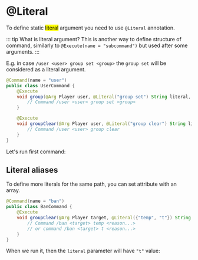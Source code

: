 # @Literal

To define static <mark>literal</mark> argument you need to use `@Literal` annotation.

::: tip What is literal argument?
This is another way to define structure of command, similarly to `@Execute(name = "subcommand")` but used after some arguments. 
:::

E.g. in case `/user <user> group set <group>` the `group set` will be considered as a literal argument.

```java
@Command(name = "user")
public class UserCommand {
    @Execute
    void group(@Arg Player user, @Literal("group set") String literal, @Arg Group group) { // [!code focus]
        // Command /user <user> group set <group>
    }

    @Execute
    void groupClear(@Arg Player user, @Literal("group clear") String literal) { // [!code focus]
        // Command /user <user> group clear
    }
}
```

Let's run first command:

<Console
scheme="/user <user> group set"
input="/user Rollczi group set VIP"
:variables="{user: 'Rollczi', literal: 'group set', group: 'VIP'}"
/>

## Literal aliases

To define more literals for the same path, you can set attribute with an array.

```java
@Command(name = "ban")
public class BanCommand {
    @Execute
    void groupClear(@Arg Player target, @Literal({"temp", "t"}) String literal, @Arg Duration time) { // [!code focus]
        // Command /ban <target> temp <reason...>
        // or command /ban <target> t <reason...>
    }
}
```

When we run it, then the `literal` parameter will have `"t"` value:

<Console
scheme="/ban <target> t <time>"
input="/ban Rollczi t 1d"
:variables="{target: 'Rollczi', literal: 't', time: 'Duration.ofDays(1)'}"
/>

